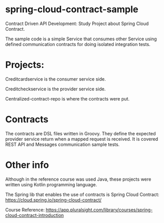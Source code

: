 # spring-cloud-contract-sample

Contract Driven API Development: Study Project about Spring Cloud Contract. 

The sample code is a simple Service that consumes other Service using defined communication contracts for doing isolated integration tests.


# Projects: 

Creditcardservice is the consumer service side.

Creditcheckservice is the provider service side.

Centralized-contract-repo is where the contracts were put.


# Contracts

The contracts are DSL files written in Groovy. They define the expected provider service return when a mapped request is received.
It is covered REST API and Messages communication sample tests.

# Other info

Although in the reference course was used Java, these projects were written using Kotlin programming language.

The Spring lib that enables the use of contracts is Spring Cloud Contract: https://cloud.spring.io/spring-cloud-contract/

Course Reference: https://app.pluralsight.com/library/courses/spring-cloud-contract-introduction
